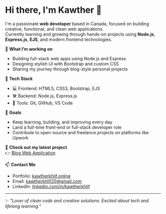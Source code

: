 # Hi there, I'm Kawther 👋

I'm a passionate **web developer** based in Canada, focused on building creative, functional, and clean web applications.  
Currently learning and growing through hands-on projects using **Node.js**, **Express.js**, **EJS**, and modern frontend technologies.

🌱 **What I’m working on**  
- Building full-stack web apps using Node.js and Express  
- Designing stylish UI with Bootstrap and custom CSS  
- Sharing my journey through blog-style personal projects  

🧰 **Tech Stack**  
- 💻 Frontend: HTML5, CSS3, Bootstrap, EJS  
- 🛠️ Backend: Node.js, Express.js  
- 🧪 Tools: Git, GitHub, VS Code  

🚀 **Goals**  
- Keep learning, building, and improving every day  
- Land a full-time front-end or full-stack developer role  
- Contribute to open-source and freelance projects on platforms like Upwork

📎 **Check out my latest project**  
👉 [Blog Web Application](https://github.com/kawther27/Blog-Website)

📫 **Contact Me**  
- Portfolio: [kawtherkhlif.online](https://www.kawtherkhlif.online/)  
- Email: kawtherkhlif20@gmail.com  
- LinkedIn: [linkedin.com/in/kawtherkhlif](https://www.linkedin.com/in/kawther-khlif-107a61230/)  

---

✨ _"Lover of clean code and creative solutions. Excited about tech and lifelong learning."_  
